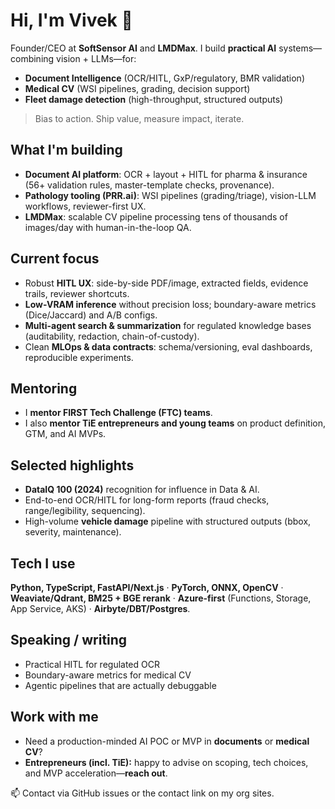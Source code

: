 # Hi, I'm Vivek 👋

Founder/CEO at **SoftSensor AI** and **LMDMax**. I build **practical AI** systems—combining vision + LLMs—for:
- **Document Intelligence** (OCR/HITL, GxP/regulatory, BMR validation)
- **Medical CV** (WSI pipelines, grading, decision support)
- **Fleet damage detection** (high-throughput, structured outputs)

> Bias to action. Ship value, measure impact, iterate.

## What I'm building
- **Document AI platform**: OCR + layout + HITL for pharma & insurance (56+ validation rules, master-template checks, provenance).
- **Pathology tooling (PRR.ai)**: WSI pipelines (grading/triage), vision-LLM workflows, reviewer-first UX.
- **LMDMax**: scalable CV pipeline processing tens of thousands of images/day with human-in-the-loop QA.

## Current focus
- Robust **HITL UX**: side-by-side PDF/image, extracted fields, evidence trails, reviewer shortcuts.
- **Low-VRAM inference** without precision loss; boundary-aware metrics (Dice/Jaccard) and A/B configs.
- **Multi-agent search & summarization** for regulated knowledge bases (auditability, redaction, chain-of-custody).
- Clean **MLOps & data contracts**: schema/versioning, eval dashboards, reproducible experiments.

## Mentoring
- I **mentor FIRST Tech Challenge (FTC) teams**.
- I also **mentor TiE entrepreneurs and young teams** on product definition, GTM, and AI MVPs.

## Selected highlights
- **DataIQ 100 (2024)** recognition for influence in Data & AI.
- End-to-end OCR/HITL for long-form reports (fraud checks, range/legibility, sequencing).
- High-volume **vehicle damage** pipeline with structured outputs (bbox, severity, maintenance).

## Tech I use
**Python, TypeScript, FastAPI/Next.js** · **PyTorch, ONNX, OpenCV** ·  
**Weaviate/Qdrant, BM25 + BGE rerank** · **Azure-first** (Functions, Storage, App Service, AKS) · **Airbyte/DBT/Postgres**.

## Speaking / writing
- Practical HITL for regulated OCR
- Boundary-aware metrics for medical CV
- Agentic pipelines that are actually debuggable

## Work with me
- Need a production-minded AI POC or MVP in **documents** or **medical CV**?
- **Entrepreneurs (incl. TiE):** happy to advise on scoping, tech choices, and MVP acceleration—**reach out**.

📫 Contact via GitHub issues or the contact link on my org sites.